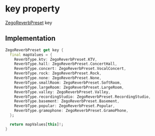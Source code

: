 


# key property









[ZegoReverbPreset](../../zego_uikit_prebuilt_live_audio_room/ZegoReverbPreset.md) key
  







## Implementation

```dart
ZegoReverbPreset get key {
  final mapValues = {
    ReverbType.ktv: ZegoReverbPreset.KTV,
    ReverbType.hall: ZegoReverbPreset.ConcertHall,
    ReverbType.concert: ZegoReverbPreset.VocalConcert,
    ReverbType.rock: ZegoReverbPreset.Rock,
    ReverbType.none: ZegoReverbPreset.None,
    ReverbType.smallRoom: ZegoReverbPreset.SoftRoom,
    ReverbType.largeRoom: ZegoReverbPreset.LargeRoom,
    ReverbType.valley: ZegoReverbPreset.Valley,
    ReverbType.recordingStudio: ZegoReverbPreset.RecordingStudio,
    ReverbType.basement: ZegoReverbPreset.Basement,
    ReverbType.popular: ZegoReverbPreset.Popular,
    ReverbType.gramophone: ZegoReverbPreset.GramoPhone,
  };

  return mapValues[this]!;
}
```








